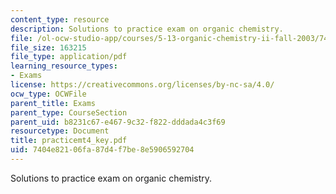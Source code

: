 ```yaml
---
content_type: resource
description: Solutions to practice exam on organic chemistry.
file: /ol-ocw-studio-app/courses/5-13-organic-chemistry-ii-fall-2003/7404e82106fa87d4f7be8e5906592704_practicemt4_key.pdf
file_size: 163215
file_type: application/pdf
learning_resource_types:
- Exams
license: https://creativecommons.org/licenses/by-nc-sa/4.0/
ocw_type: OCWFile
parent_title: Exams
parent_type: CourseSection
parent_uid: b8231c67-e467-9c32-f822-dddada4c3f69
resourcetype: Document
title: practicemt4_key.pdf
uid: 7404e821-06fa-87d4-f7be-8e5906592704
---
```

Solutions to practice exam on organic chemistry.